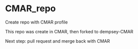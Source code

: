 # CMAR_repo
Create repo with CMAR profile

This repo was create in CMAR, then forked to dempsey-CMAR

Next step: pull request and merge back with CMAR
